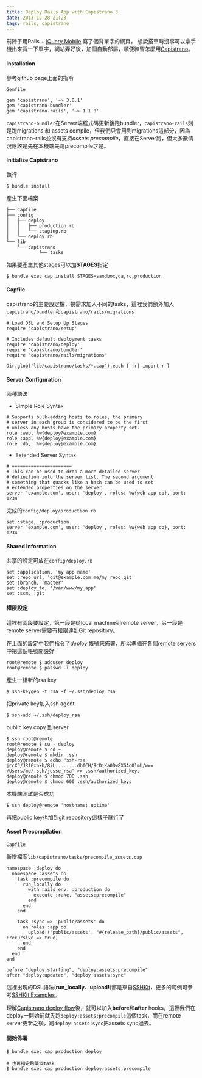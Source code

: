 ```yaml
---
title: Deploy Rails App with Capistrano 3
date: 2013-12-28 21:23
tags: rails, capistrano
---
```


前陣子用Rails + [jQuery Mobile](http://jquerymobile.com/) 寫了個背單字的網頁，
想說搭車時沒事可以拿手機出來背一下單字，網站弄好後，加個自動部屬，順便練習怎麼用[Capistrano](http://www.capistranorb.com/)。

#### Installation
參考github page上面的指令

`Gemfile`

```
gem 'capistrano', '~> 3.0.1'
gem 'capistrano-bundler'
gem 'capistrano-rails', '~> 1.1.0'
```

`capistrano-bundler`在Server端程式碼更新後跑bundler，`capistrano-rails`則是跑migrations 和 assets compile，但我們只會用到migrations這部分，因為capistrano-rails並沒有支持*assets precompile*，直接在Server跑，但大多數情況應該是先在本機端先跑precompile才是。

#### Initialize Capistrano
執行

```
$ bundle install
```

產生下面檔案

```
├── Capfile
├── config
│   ├── deploy
│   │   ├── production.rb
│   │   └── staging.rb
│   └── deploy.rb
└── lib
    └── capistrano
            └── tasks
```

如果要產生其他stages可以加**STAGES**指定

```
$ bundle exec cap install STAGES=sandbox,qa,rc,production
```

#### Capfile
capistrano的主要設定檔，視需求加入不同的tasks，這裡我們額外加入
`capistrano/bundler`和`capistrano/rails/migrations`

```
# Load DSL and Setup Up Stages
require 'capistrano/setup'

# Includes default deployment tasks
require 'capistrano/deploy'
require 'capistrano/bundler'
require 'capistrano/rails/migrations'

Dir.glob('lib/capistrano/tasks/*.cap').each { |r| import r }
```

#### Server Configuration
兩種語法

* Simple Role Syntax

```
# Supports bulk-adding hosts to roles, the primary
# server in each group is considered to be the first
# unless any hosts have the primary property set.
role :web, %w{deploy@example.com}
role :app, %w{deploy@example.com}
role :db,  %w{deploy@example.com}
```

* Extended Server Syntax

```
# ======================
# This can be used to drop a more detailed server
# definition into the server list. The second argument
# something that quacks like a hash can be used to set
# extended properties on the server.
server 'example.com', user: 'deploy', roles: %w{web app db}, port: 1234
```

完成的`config/deploy/production.rb`

```
set :stage, :production
server 'example.com', user: 'deploy', roles: %w{web app db}, port: 1234
```

#### Shared Information
共享的設定可放在`config/deploy.rb`

```
set :application, 'my app name'
set :repo_url, 'git@example.com:me/my_repo.git'
set :branch, 'master'
set :deploy_to, '/var/www/my_app'
set :scm, :git
```

#### 權限設定
這裡有兩段要設定，第一段是從local machine到remote server，另一段是remote server需要有權限連到Git repository。

在上面的設定中我們指令了*deploy* 帳號來佈署，所以準備在各個remote servers中把這個帳號開設好

```
root@remote $ adduser deploy
root@remote $ passwd -l deploy
```

產生一組新的rsa key

```
$ ssh-keygen -t rsa -f ~/.ssh/deploy_rsa
```

把private key加入ssh agent

```
$ ssh-add ~/.ssh/deploy_rsa
```

public key copy 到server

```
$ ssh root@remote
root@remote $ su - deploy
deploy@remote $ cd ~
deploy@remote $ mkdir .ssh
deploy@remote $ echo "ssh-rsa jccXJ/JRfGxnkh/8iL........dbfCH/9cDiKa0Dw8XGAo01mU/w== /Users/me/.ssh/jesse_rsa" >> .ssh/authorized_keys
deploy@remote $ chmod 700 .ssh
deploy@remote $ chmod 600 .ssh/authorized_keys
```

本機端測試是否成功

```
$ ssh deploy@remote 'hostname; uptime'
```

再把public key也加到git repository這樣子就行了

#### Asset Precompilation

`Capfile`

新增檔案`lib/capistrano/tasks/precompile_assets.cap`

```
namespace :deploy do
  namespace :assets do
    task :precompile do
      run_locally do
        with rails_env: :production do
          execute :rake, "assets:precompile"
        end
      end
    end

    task :sync => 'public/assets' do
      on roles :app do
        upload!('public/assets', "#{release_path}/public/assets", :recursive => true)
      end
    end
  end
end

before "deploy:starting", "deploy:assets:precompile"
after "deploy:updated", "deploy:assets:sync"
```

這裡出現的DSL語法(**run_locally**、**upload!**)都是來自[SSHKit](https://github.com/leehambley/sshkit)，更多的範例可參考[SSHKit Examples](https://github.com/capistrano/sshkit/blob/master/EXAMPLES.md)。

理解[Capistrano deploy flow](http://www.capistranorb.com/documentation/getting-started/flow/)後，就可以加入**before**和**after** hooks，這裡我們在deploy一開始前就先跑`deploy:assets:precompile`這個task，而在remote server更新之後，跑`deploy:assets:sync`把assets sync過去。

#### 開始佈署

```
$ bundle exec cap production deploy

# 也可指定跑某個task
$ bundle exec cap production deploy:assets:precompile
```
